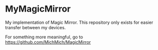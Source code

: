 # MyMagicMirror
My implementation of Magic Mirror. This repository only exists for easier transfer between my devices.

For something more meaningful, go to https://github.com/MichMich/MagicMirror
